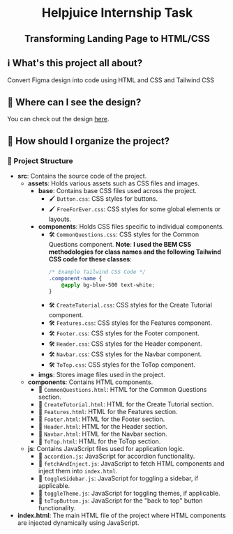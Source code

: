 <!-- Project Title -->
<div align="center">
  <h1>Helpjuice Internship Task</h1>
  <h2>Transforming Landing Page to HTML/CSS</h2>
</div>

<!-- Introduction -->
## ℹ️ What's this project all about?
Convert Figma design into code using HTML and CSS and Tailwind CSS

<!-- Design Link -->
## 🎨 Where can I see the design?
You can check out the design [here](https://6604957705248464723b89c9--aquamarine-sherbet-a5ce4e.netlify.app/#).

<!-- Project Organization -->
## 📂 How should I organize the project?

### 📁 Project Structure

- **src**: Contains the source code of the project.
    - **assets**: Holds various assets such as CSS files and images.
        - **base**: Contains base CSS files used across the project.
            - 🖌️ `Button.css`: CSS styles for buttons.
            - 🖌️ `FreeForEver.css`: CSS styles for some global elements or layouts.
        - **components**: Holds CSS files specific to individual components.
            - 🛠️ `CommonQuestions.css`: CSS styles for the Common Questions component.
              **Note**: **I used the BEM CSS methodologies for class names and the following Tailwind CSS code for these classes**:
              ```css
              /* Example Tailwind CSS Code */
              .component-name {
                  @apply bg-blue-500 text-white;
              }
              ```
            - 🛠️ `CreateTutorial.css`: CSS styles for the Create Tutorial component.
            - 🛠️ `Features.css`: CSS styles for the Features component.
            - 🛠️ `Footer.css`: CSS styles for the Footer component.
            - 🛠️ `Header.css`: CSS styles for the Header component.
            - 🛠️ `Navbar.css`: CSS styles for the Navbar component.
            - 🛠️ `ToTop.css`: CSS styles for the ToTop component.
        - **imgs**: Stores image files used in the project.
    - **components**: Contains HTML components.
        - 📄 `CommonQuestions.html`: HTML for the Common Questions section.
        - 📄 `CreateTutorial.html`: HTML for the Create Tutorial section.
        - 📄 `Features.html`: HTML for the Features section.
        - 📄 `Footer.html`: HTML for the Footer section.
        - 📄 `Header.html`: HTML for the Header section.
        - 📄 `Navbar.html`: HTML for the Navbar section.
        - 📄 `ToTop.html`: HTML for the ToTop section.
    - **js**: Contains JavaScript files used for application logic.
        - 🧩 `accordion.js`: JavaScript for accordion functionality.
        - 🧩 `fetchAndInject.js`: JavaScript to fetch HTML components and inject them into `index.html`.
        - 🧩 `toggleSidebar.js`: JavaScript for toggling a sidebar, if applicable.
        - 🧩 `toggleTheme.js`: JavaScript for toggling themes, if applicable.
        - 🧩 `toTopButton.js`: JavaScript for the "back to top" button functionality.
- **index.html**: The main HTML file of the project where HTML components are injected dynamically using JavaScript.
